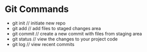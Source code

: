 # Git Commands

- git init // initiate new repo
- git add  // add files to staged changes area
- git commit // create a new commit with files from staging area
- git status // view the changes to your project code
- git log // view recent commits